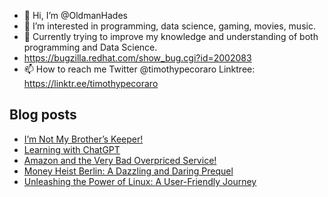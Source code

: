 - 👋 Hi, I’m @OldmanHades
- 👀 I’m interested in programming, data science, gaming, movies, music.
- 🌱 Currently trying to improve my knowledge and understanding of both programming and Data Science.
- https://bugzilla.redhat.com/show_bug.cgi?id=2002083
- 📫 How to reach me Twitter @timothypecoraro
Linktree: https://linktr.ee/timothypecoraro

## Blog posts
<!-- BLOG-POST-LIST:START -->
- [I’m Not My Brother’s Keeper!](https://medium.com/@timothypecoraro/im-not-my-brother-s-keeper-07dd6739468e?source=rss-5097f5c9b801------2)
- [Learning with ChatGPT](https://medium.com/@timothypecoraro/learning-with-chatgpt-813dd0b491eb?source=rss-5097f5c9b801------2)
- [Amazon and the Very Bad Overpriced Service!](https://medium.com/@timothypecoraro/amazon-and-the-very-bad-overpriced-service-a51a42bb6f10?source=rss-5097f5c9b801------2)
- [Money Heist Berlin: A Dazzling and Daring Prequel](https://medium.com/@timothypecoraro/money-heist-berlin-a-dazzling-and-daring-prequel-512a0ca90f6f?source=rss-5097f5c9b801------2)
- [Unleashing the Power of Linux: A User-Friendly Journey](https://medium.com/@timothypecoraro/unleashing-the-power-of-linux-a-user-friendly-journey-50953f7642d4?source=rss-5097f5c9b801------2)
<!-- BLOG-POST-LIST:END -->
